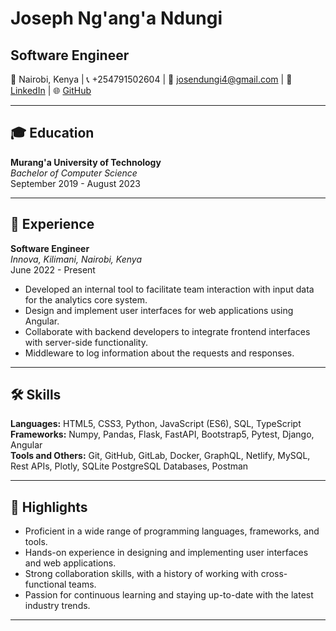 # Joseph Ng'ang'a Ndungi

## Software Engineer

📍 Nairobi, Kenya | 📞 +254791502604 | 📧 josendungi4@gmail.com | 💼 [LinkedIn](https://linkedin.com/in/joseph-ndungi-91b2a7195/) | 🌐 [GitHub](https://github.com/joseph-ndungi)

---

## 🎓 Education

**Murang'a University of Technology**  
_Bachelor of Computer Science_  
September 2019 - August 2023

---

## 💼 Experience

**Software Engineer**  
_Innova, Kilimani, Nairobi, Kenya_  
June 2022 - Present

- Developed an internal tool to facilitate team interaction with input data for the analytics core system.
- Design and implement user interfaces for web applications using Angular.
- Collaborate with backend developers to integrate frontend interfaces with server-side functionality.
- Middleware to log information about the requests and responses.

---

## 🛠️ Skills

**Languages:** HTML5, CSS3, Python, JavaScript (ES6), SQL, TypeScript  
**Frameworks:** Numpy, Pandas, Flask, FastAPI, Bootstrap5, Pytest, Django, Angular  
**Tools and Others:** Git, GitHub, GitLab, Docker, GraphQL, Netlify, MySQL, Rest APIs, Plotly, SQLite PostgreSQL Databases, Postman

---

## 🌟 Highlights

- Proficient in a wide range of programming languages, frameworks, and tools.
- Hands-on experience in designing and implementing user interfaces and web applications.
- Strong collaboration skills, with a history of working with cross-functional teams.
- Passion for continuous learning and staying up-to-date with the latest industry trends.

---
